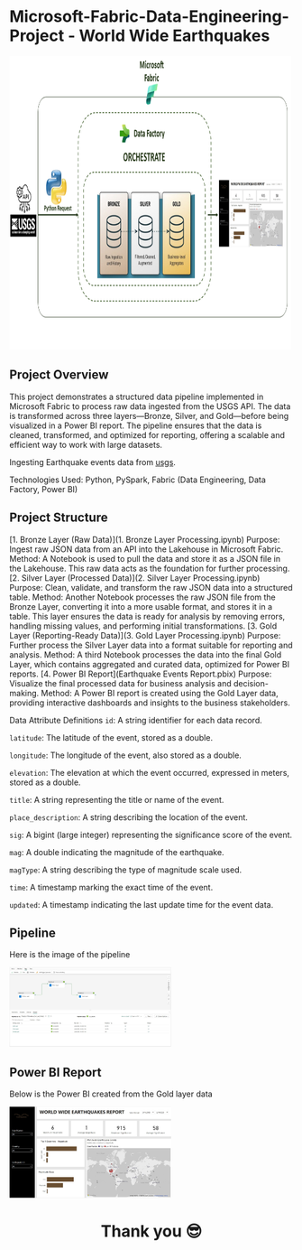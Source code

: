 # Microsoft-Fabric-Data-Engineering-Project - World Wide Earthquakes

<img src="Images\End to End Process Diagram.png" alt="Image" width="500" height="520">


## Project Overview
This project demonstrates a structured data pipeline implemented in Microsoft Fabric to process raw data ingested from the USGS API. The data is transformed across three layers—Bronze, Silver, and Gold—before being visualized in a Power BI report. The pipeline ensures that the data is cleaned, transformed, and optimized for reporting, offering a scalable and efficient way to work with large datasets.

Ingesting Earthquake events data from [usgs](https://earthquake.usgs.gov/fdsnws/event/1/#parameters).

Technologies Used: Python, PySpark, Fabric (Data Engineering, Data Factory, Power BI)


## Project Structure

[1. Bronze Layer (Raw Data)](1. Bronze Layer Processing.ipynb)
Purpose: Ingest raw JSON data from an API into the Lakehouse in Microsoft Fabric.
Method: A Notebook is used to pull the data and store it as a JSON file in the Lakehouse. This raw data acts as the foundation for further processing.
[2. Silver Layer (Processed Data)](2. Silver Layer Processing.ipynb)
Purpose: Clean, validate, and transform the raw JSON data into a structured table.
Method: Another Notebook processes the raw JSON file from the Bronze Layer, converting it into a more usable format, and stores it in a table. This layer ensures the data is ready for analysis by removing errors, handling missing values, and performing initial transformations.
[3. Gold Layer (Reporting-Ready Data)](3. Gold Layer Processing.ipynb)
Purpose: Further process the Silver Layer data into a format suitable for reporting and analysis.
Method: A third Notebook processes the data into the final Gold Layer, which contains aggregated and curated data, optimized for Power BI reports.
[4. Power BI Report](Earthquake Events Report.pbix)
Purpose: Visualize the final processed data for business analysis and decision-making.
Method: A Power BI report is created using the Gold Layer data, providing interactive dashboards and insights to the business stakeholders.

Data Attribute Definitions
`id`: A string identifier for each data record.

`latitude`: The latitude of the event, stored as a double.

`longitude`: The longitude of the event, also stored as a double.

`elevation`: The elevation at which the event occurred, expressed in meters, stored as a double.

`title`: A string representing the title or name of the event.

`place_description`: A string describing the location of the event.

`sig`: A bigint (large integer) representing the significance score of the event.

`mag`: A double indicating the magnitude of the earthquake.

`magType`: A string describing the type of magnitude scale used.

`time`: A timestamp marking the exact time of the event.

`updated`: A timestamp indicating the last update time for the event data.


## Pipeline

Here is the image of the pipeline

<img width="287" alt="image" src="Images\Pipeline.jpg">


## Power BI Report

Below is the Power BI created from the Gold layer data

<img width="287" alt="image" src="Images\Report Screenshot.jpg">



 # <p align="center" style="margin-top: 0px;">Thank you 😎